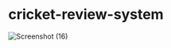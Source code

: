 # cricket-review-system

![Screenshot (16)](https://user-images.githubusercontent.com/60479691/89261169-6f857880-d64f-11ea-91f3-449fa2d24468.png)
